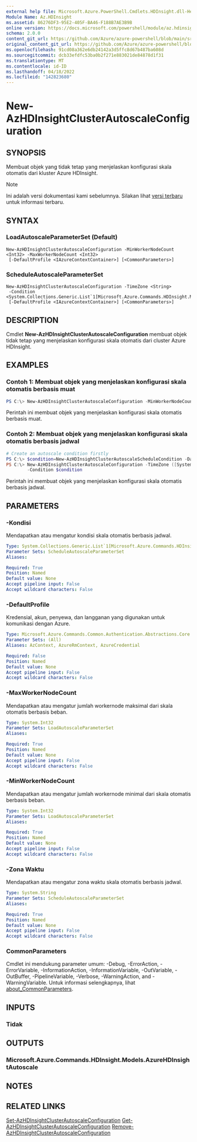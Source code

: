 ```yaml
---
external help file: Microsoft.Azure.PowerShell.Cmdlets.HDInsight.dll-Help.xml
Module Name: Az.HDInsight
ms.assetid: 86276DF3-95E2-405F-BA46-F188B7AE3B9B
online version: https://docs.microsoft.com/powershell/module/az.hdinsight/new-azhdinsightclusterautoscaleconfiguration
schema: 2.0.0
content_git_url: https://github.com/Azure/azure-powershell/blob/main/src/HDInsight/HDInsight/help/New-AzHDInsightClusterAutoscaleConfiguration.md
original_content_git_url: https://github.com/Azure/azure-powershell/blob/main/src/HDInsight/HDInsight/help/New-AzHDInsightClusterAutoscaleConfiguration.md
ms.openlocfilehash: 91cd08a362e6db24142a3d5ffc8d67b487ba608d
ms.sourcegitcommit: dcb33efdfc53ba0b2f271e883021de84878d1f31
ms.translationtype: MT
ms.contentlocale: id-ID
ms.lasthandoff: 04/18/2022
ms.locfileid: "142823680"
---
```

# New-AzHDInsightClusterAutoscaleConfiguration

## SYNOPSIS
Membuat objek yang tidak tetap yang menjelaskan konfigurasi skala otomatis dari kluster Azure HDInsight.

> [!NOTE]
>Ini adalah versi dokumentasi kami sebelumnya. Silakan lihat [versi terbaru](/powershell/module/az.hdinsight/new-azhdinsightclusterautoscaleconfiguration) untuk informasi terbaru.

## SYNTAX

### LoadAutoscaleParameterSet (Default)
```
New-AzHDInsightClusterAutoscaleConfiguration -MinWorkerNodeCount <Int32> -MaxWorkerNodeCount <Int32>
 [-DefaultProfile <IAzureContextContainer>] [<CommonParameters>]
```

### ScheduleAutoscaleParameterSet
```
New-AzHDInsightClusterAutoscaleConfiguration -TimeZone <String>
 -Condition <System.Collections.Generic.List`1[Microsoft.Azure.Commands.HDInsight.Models.AzureHDInsightAutoscaleCondition]>
 [-DefaultProfile <IAzureContextContainer>] [<CommonParameters>]
```

## DESCRIPTION
Cmdlet **New-AzHDInsightClusterAutoscaleConfiguration** membuat objek tidak tetap yang menjelaskan konfigurasi skala otomatis dari cluster Azure HDInsight.

## EXAMPLES

### Contoh 1: Membuat objek yang menjelaskan konfigurasi skala otomatis berbasis muat
```powershell
PS C:\> New-AzHDInsightClusterAutoscaleConfiguration -MinWorkerNodeCount 3 -MaxWorkerNodeCount 5
```

Perintah ini membuat objek yang menjelaskan konfigurasi skala otomatis berbasis muat.

### Contoh 2: Membuat objek yang menjelaskan konfigurasi skala otomatis berbasis jadwal
```powershell
# Create an autoscale condition firstly
PS C:\> $condition=New-AzHDInsightClusterAutoscaleScheduleCondition -Day Monday -Time 09:00 -WorkerNodeCount 5
PS C:\> New-AzHDInsightClusterAutoscaleConfiguration -TimeZone ([System.TimeZoneInfo]::Local).Id `
        -Condition $condition
```

Perintah ini membuat objek yang menjelaskan konfigurasi skala otomatis berbasis jadwal.

## PARAMETERS

### -Kondisi
Mendapatkan atau mengatur kondisi skala otomatis berbasis jadwal.

```yaml
Type: System.Collections.Generic.List`1[Microsoft.Azure.Commands.HDInsight.Models.AzureHDInsightAutoscaleCondition]
Parameter Sets: ScheduleAutoscaleParameterSet
Aliases:

Required: True
Position: Named
Default value: None
Accept pipeline input: False
Accept wildcard characters: False
```

### -DefaultProfile
Kredensial, akun, penyewa, dan langganan yang digunakan untuk komunikasi dengan Azure.

```yaml
Type: Microsoft.Azure.Commands.Common.Authentication.Abstractions.Core.IAzureContextContainer
Parameter Sets: (All)
Aliases: AzContext, AzureRmContext, AzureCredential

Required: False
Position: Named
Default value: None
Accept pipeline input: False
Accept wildcard characters: False
```

### -MaxWorkerNodeCount
Mendapatkan atau mengatur jumlah workernode maksimal dari skala otomatis berbasis beban.

```yaml
Type: System.Int32
Parameter Sets: LoadAutoscaleParameterSet
Aliases:

Required: True
Position: Named
Default value: None
Accept pipeline input: False
Accept wildcard characters: False
```

### -MinWorkerNodeCount
Mendapatkan atau mengatur jumlah workernode minimal dari skala otomatis berbasis beban.

```yaml
Type: System.Int32
Parameter Sets: LoadAutoscaleParameterSet
Aliases:

Required: True
Position: Named
Default value: None
Accept pipeline input: False
Accept wildcard characters: False
```

### -Zona Waktu
Mendapatkan atau mengatur zona waktu skala otomatis berbasis jadwal.

```yaml
Type: System.String
Parameter Sets: ScheduleAutoscaleParameterSet
Aliases:

Required: True
Position: Named
Default value: None
Accept pipeline input: False
Accept wildcard characters: False
```

### CommonParameters
Cmdlet ini mendukung parameter umum: -Debug, -ErrorAction, -ErrorVariable, -InformationAction, -InformationVariable, -OutVariable, -OutBuffer, -PipelineVariable, -Verbose, -WarningAction, and -WarningVariable. Untuk informasi selengkapnya, lihat [about_CommonParameters](http://go.microsoft.com/fwlink/?LinkID=113216).

## INPUTS

### Tidak

## OUTPUTS

### Microsoft.Azure.Commands.HDInsight.Models.AzureHDInsightAutoscale

## NOTES

## RELATED LINKS

[Set-AzHDInsightClusterAutoscaleConfiguration](./Set-AzHDInsightClusterAutoscaleConfiguration.md)
 [Get-AzHDInsightClusterAutoscaleConfiguration](./Get-AzHDInsightClusterAutoscaleConfiguration.md)
 [Remove-AzHDInsightClusterAutoscaleConfiguration](./Remove-AzHDInsightClusterAutoscaleConfiguration.md)
